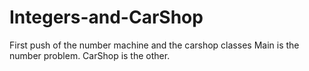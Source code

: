 # Integers-and-CarShop
First push of the number machine and the carshop classes
Main is the number problem. CarShop is the other.
